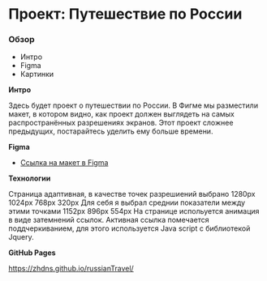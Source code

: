 # Проект: Путешествие по России

### Обзор
* Интро
* Figma
* Картинки

**Интро**

Здесь будет проект о путешествии по России.
В Фигме мы разместили макет, в котором видно, как проект должен выглядеть на самых распространённых разрешениях экранов.
Этот проект сложнее предыдущих, постарайтесь уделить ему больше времени.

**Figma**

* [Ссылка на макет в Figma](https://www.figma.com/file/5S2WSbEFL6awjVWJ0NWL8Q/Sprint-3_-Russia-_-desktop-mobile?node-id=28503%3A0)

**Технологии** 

Страница адаптивная, в качестве точек разрешиений выбрано 1280px 1024px 768px 320px
Для себя я выбрал среднии показатели между этими точками 1152px 896px 554px
На странице испольуется анимация в виде затемнений ссылок. 
Активная ссылка помечается поддчеркиванием, для этого используется Java script с библиотекой Jquery. 

**GitHub Pages**

https://zhdns.github.io/russianTravel/